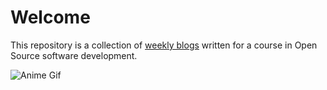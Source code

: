 # Welcome

This repository is a collection of [weekly blogs] written for a course in Open Source software development.

![Anime Gif](https://i.pinimg.com/originals/97/5d/a0/975da0e8a0a67cb65fa3bbbae10c05de.gif)





[weekly blogs]: https://hunter-college-ossd-fall-2019.github.io/giocare-weekly/
